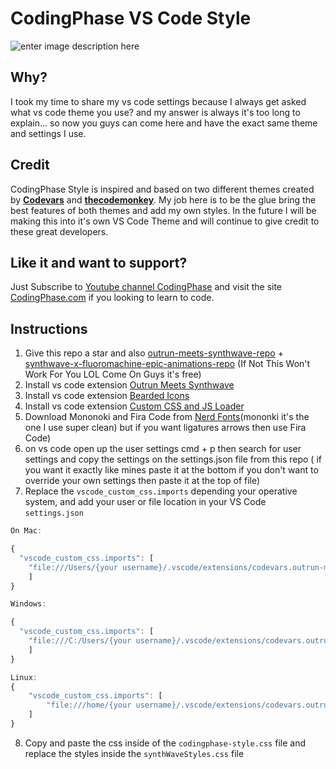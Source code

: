 # CodingPhase VS Code Style
![enter image description here](https://github.com/codingphasedotcom/codingphase-style-vs-code/blob/main/thumb.png?raw=true)
## Why?
I took my time to share my vs code settings because I always get asked what vs code theme you use? and my answer is always it's too long to explain... so now you guys can come here and have the exact same theme and settings I use.

## Credit
CodingPhase Style is inspired and based on two different themes created by **[Codevars](https://github.com/codevars)** and **[thecodemonkey](https://github.com/thecodemonkey)**. My job here is to be the glue bring the best features of both themes and add my own styles. In the future I will be making this into it's own VS Code Theme and will continue to give credit to these great developers.

## Like it and want to support?
Just Subscribe to [Youtube channel CodingPhase](https://www.youtube.com/codingphase) and visit the site [CodingPhase.com](https://codingphase.com) if you looking to learn to code.

## Instructions

 1. Give this repo a star and also [outrun-meets-synthwave-repo](https://marketplace.visualstudio.com/items?itemName=codevars.outrun-meets-synthwave) + [synthwave-x-fluoromachine-epic-animations-repo](https://github.com/thecodemonkey/synthwave-x-fluoromachine-epic-animations) (If Not This Won't Work For You LOL Come On Guys it's free)
 2. Install vs code extension [Outrun Meets Synthwave](https://marketplace.visualstudio.com/items?itemName=codevars.outrun-meets-synthwave)
 3. Install vs code extension [Bearded Icons](https://marketplace.visualstudio.com/items?itemName=BeardedBear.beardedicons) 
 4. Install vs code extension [Custom CSS and JS Loader](https://marketplace.visualstudio.com/items?itemName=be5invis.vscode-custom-css) 
 5. Download Mononoki  and Fira Code from [Nerd Fonts](https://www.nerdfonts.com/font-downloads)(mononki it's the one I use super clean) but if you want ligatures arrows then use Fira Code)
 6. on vs code open up the user settings cmd + p then search for user settings and copy the settings on the settings.json file from this repo ( if you want it exactly like mines paste it at the bottom if you don't want to override your own settings then paste it at the top of file)
 7. Replace the `vscode_custom_css.imports` depending your operative system, and add your user or file location in your VS Code `settings.json` 
```js
On Mac:

{
  "vscode_custom_css.imports": [
    "file:///Users/{your username}/.vscode/extensions/codevars.outrun-meets-synthwave-0.0.1/synthWaveStyles.css"
    ]
}

Windows:

{
  "vscode_custom_css.imports": [
    "file:///C:/Users/{your username}/.vscode/extensions/codevars.outrun-meets-synthwave-0.0.1/synthWaveStyles.css"
    ]
}

Linux:
{
    "vscode_custom_css.imports": [
        "file:///home/{your username}/.vscode/extensions/codevars.outrun-meets-synthwave-0.0.1/synthWaveStyles.css"
    ]
}
```
8. Copy and paste the css inside of the `codingphase-style.css` file and replace the styles inside the `synthWaveStyles.css` file

